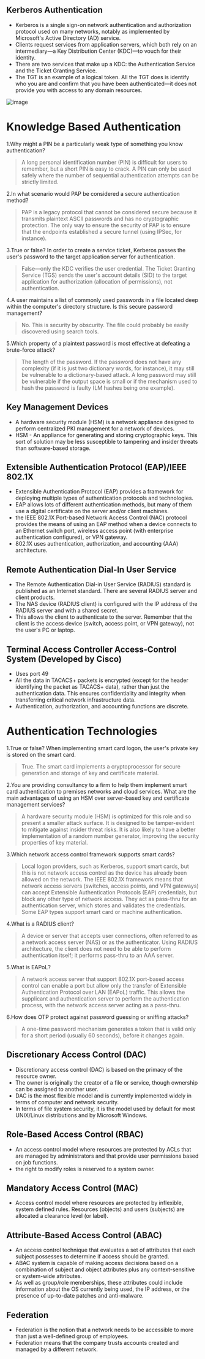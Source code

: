 
## Kerberos Authentication

 - Kerberos is a single sign-on network authentication and authorization protocol used on many networks, notably as implemented by Microsoft's Active Directory (AD) service.
 - Clients request services from application servers, which both rely on an intermediary—a Key Distribution Center (KDC)—to vouch for their identity. 
 - There are two services that make up a KDC: the Authentication Service and the Ticket Granting Service. 
 - The TGT is an example of a logical token. All the TGT does is identify who you are and confirm that you have been authenticated—it does not provide you with access to any domain resources.

![image](https://user-images.githubusercontent.com/63236771/125780482-c68c858b-98eb-48fd-8ddc-1e30ae50dd25.png)

# Knowledge Based Authentication

1.Why might a PIN be a particularly weak type of something you know authentication?
 > A long personal identification number (PIN) is difficult for users to remember, but a short PIN is easy to crack. A PIN can only be used safely where the number of sequential authentication attempts can be strictly limited.

2.In what scenario would PAP be considered a secure authentication method?
 > PAP is a legacy protocol that cannot be considered secure because it transmits plaintext ASCII passwords and has no cryptographic protection. The only way to ensure the security of PAP is to ensure that the endpoints established a secure tunnel (using IPSec, for instance).

3.True or false? In order to create a service ticket, Kerberos passes the user's password to the target application server for authentication.
 > False—only the KDC verifies the user credential. The Ticket Granting Service (TGS) sends the user's account details (SID) to the target application for authorization (allocation of permissions), not authentication.

4.A user maintains a list of commonly used passwords in a file located deep within the computer's directory structure. Is this secure password management?
 > No. This is security by obscurity. The file could probably be easily discovered using search tools.

5.Which property of a plaintext password is most effective at defeating a brute-force attack?
 > The length of the password. If the password does not have any complexity (if it is just two dictionary words, for instance), it may still be vulnerable to a dictionary-based attack. A long password may still be vulnerable if the output space is small or if the mechanism used to hash the password is faulty (LM hashes being one example).


## Key Management Devices

 - A hardware security module (HSM) is a network appliance designed to perform centralized PKI management for a network of devices. 
 - HSM - An appliance for generating and storing cryptographic keys. This sort of solution may be less susceptible to tampering and insider threats than software-based storage.

## Extensible Authentication Protocol (EAP)/IEEE 802.1X

 -  Extensible Authentication Protocol (EAP) provides a framework for deploying multiple types of authentication protocols and technologies. 
 -  EAP allows lots of different authentication methods, but many of them use a digital certificate on the server and/or client 
machines.
 - the IEEE 802.1X Port-based Network Access Control (NAC) protocol provides the means of using an EAP method when a device connects to an Ethernet switch port, wireless access point (with enterprise authentication configured), or VPN gateway. 
 - 802.1X uses authentication, authorization, and accounting (AAA) architecture.

## Remote Authentication Dial-In User Service

 - The Remote Authentication Dial-in User Service (RADIUS) standard is published as an Internet standard. There are several RADIUS server and client products.
 - The NAS device (RADIUS client) is configured with the IP address of the RADIUS server and with a shared secret. 
 - This allows the client to authenticate to the server. Remember that the client is the access device (switch, access point, or VPN gateway), not the user's PC or laptop.

## Terminal Access Controller Access-Control System (Developed by Cisco)

 - Uses port 49
 - All the data in TACACS+ packets is encrypted (except for the header identifying the packet as TACACS+ data), rather than just the authentication data. This ensures confidentiality and integrity when transferring critical network infrastructure data.
 - Authentication, authorization, and accounting functions are discrete.

# Authentication Technologies

1.True or false? When implementing smart card logon, the user's private key is stored on the smart card.
 > True. The smart card implements a cryptoprocessor for secure generation and storage of key and certificate material.

2.You are providing consultancy to a firm to help them implement smart card authentication to premises networks and cloud services. What are the main advantages of using an HSM over server-based key and certificate management services?
 > A hardware security module (HSM) is optimized for this role and so present a smaller attack surface. It is designed to be tamper-evident to mitigate against insider threat risks. It is also likely to have a better implementation of a random number generator, improving the security properties of key material.

3.Which network access control framework supports smart cards?
 > Local logon providers, such as Kerberos, support smart cards, but this is not network access control as the device has already been allowed on the network. The IEEE 802.1X framework means that network access servers (switches, access points, and VPN gateways) can accept Extensible Authentication Protocols (EAP) credentials, but block any other type of network access. They act as pass-thru for an authentication server, which stores and validates the credentials. Some EAP types support smart card or machine authentication.

4.What is a RADIUS client?
 > A device or server that accepts user connections, often referred to as a network access server (NAS) or as the authenticator. Using RADIUS architecture, the client does not need to be able to perform authentication itself; it performs pass-thru to an AAA server.

5.What is EAPoL?
 > A network access server that support 802.1X port-based access control can enable a port but allow only the transfer of Extensible Authentication Protocol over LAN (EAPoL) traffic. This allows the supplicant and authentication server to perform the authentication process, with the network access server acting as a pass-thru.

6.How does OTP protect against password guessing or sniffing attacks?
 > A one-time password mechanism generates a token that is valid only for a short period (usually 60 seconds), before it changes again.

## Discretionary Access Control (DAC)

 - Discretionary access control (DAC) is based on the primacy of the resource owner. 
 - The owner is originally the creator of a file or service, though ownership can be assigned to another user.
 - DAC is the most flexible model and is currently implemented widely in terms of computer and network security. 
 - In terms of file system security, it is the model used by default for most UNIX/Linux distributions and by Microsoft Windows.

## Role-Based Access Control (RBAC)

 - An access control model where resources are protected by ACLs that are managed by administrators and that provide user permissions based on job functions.
 - the right to modify roles is reserved to a system owner.

## Mandatory Access Control (MAC)

 - Access control model where resources are protected by inflexible, system defined rules. Resources (objects) and users (subjects) are allocated a clearance level (or label).
 
## Attribute-Based Access Control (ABAC)

 - An access control technique that evaluates a set of attributes that each subject possesses to determine if access should be granted.
 -  ABAC system is capable of making access decisions based on a combination of subject and object attributes plus any context-sensitive or system-wide attributes.
 -  As well as group/role memberships, these attributes could include information about the OS currently being used, the IP address, or the presence of up-to-date patches and anti-malware.

## Federation
 - Federation is the notion that a network needs to be accessible to more than just a well-defined group of employees.
 - Federation means that the company trusts accounts created and managed by a different network.
